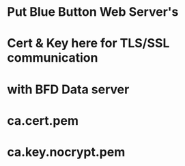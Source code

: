 # Put Blue Button Web Server's 
# Cert & Key here for TLS/SSL communication 
# with BFD Data server
# ca.cert.pem 
# ca.key.nocrypt.pem

